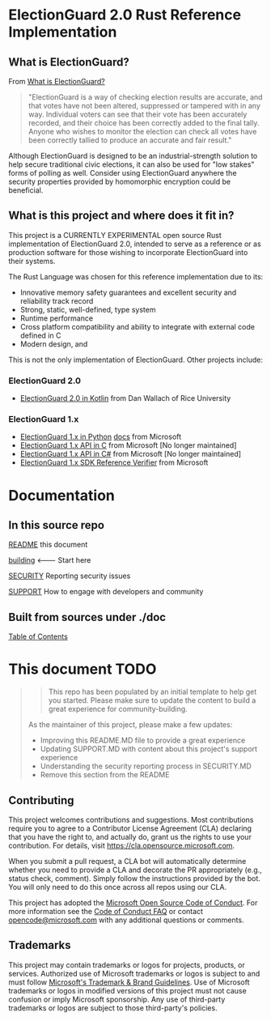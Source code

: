 # ElectionGuard 2.0 Rust Reference Implementation

## What is ElectionGuard?

From [What is ElectionGuard?](https://news.microsoft.com/on-the-issues/2020/03/27/what-is-electionguard/)
> "ElectionGuard is a way of checking election results are accurate, and that votes have
> not been altered, suppressed or tampered with in any way. Individual voters can see that
> their vote has been accurately recorded, and their choice has been correctly added to
> the final tally. Anyone who wishes to monitor the election can check all votes have been
> correctly tallied to produce an accurate and fair result."

Although ElectionGuard is designed to be an industrial-strength solution to help secure
traditional civic elections, it can also be used for "low stakes" forms of polling as well.
Consider using ElectionGuard anywhere the security properties provided by homomorphic encryption
could be beneficial.

## What is this project and where does it fit in?

This project is a CURRENTLY EXPERIMENTAL open source Rust implementation of ElectionGuard 2.0,
intended to serve as a reference or as production software for those wishing to incorporate
ElectionGuard into their systems.

The Rust Language was chosen for this reference implementation due to its:
- Innovative memory safety guarantees and excellent security and reliability track record
- Strong, static, well-defined, type system
- Runtime performance
- Cross platform compatibility and ability to integrate with external code defined in C
- Modern design, and

This is not the only implementation of ElectionGuard. Other projects include:

### ElectionGuard 2.0

- [ElectionGuard 2.0 in Kotlin](https://github.com/danwallach/electionguard-kotlin-multiplatform) from Dan Wallach of Rice University

### ElectionGuard 1.x

- [ElectionGuard 1.x in Python](https://github.com/microsoft/electionguard-python) [docs](https://microsoft.github.io/electionguard-python/) from Microsoft
- [ElectionGuard 1.x API in C](https://github.com/microsoft/electionguard-c) from Microsoft [No longer maintained]
- [ElectionGuard 1.x API in C#](https://github.com/microsoft/electionguard-dotnet) from Microsoft [No longer maintained]
- [ElectionGuard 1.x SDK Reference Verifier]() from Microsoft

# Documentation

## In this source repo

[README](./README.md) this document

[building](./building.md) <--- Start here

[SECURITY](./SECURITY.md) Reporting security issues

[SUPPORT](./SUPPORT.md) How to engage with developers and community

## Built from sources under ./doc

[Table of Contents](./src/target/doc/table_of_contents.html)

# This document TODO

> > This repo has been populated by an initial template to help get you started. Please
> > make sure to update the content to build a great experience for community-building.
> 
> As the maintainer of this project, please make a few updates:
> 
> - Improving this README.MD file to provide a great experience
> - Updating SUPPORT.MD with content about this project's support experience
> - Understanding the security reporting process in SECURITY.MD
> - Remove this section from the README

## Contributing

This project welcomes contributions and suggestions.  Most contributions require you to agree to a
Contributor License Agreement (CLA) declaring that you have the right to, and actually do, grant us
the rights to use your contribution. For details, visit https://cla.opensource.microsoft.com.

When you submit a pull request, a CLA bot will automatically determine whether you need to provide
a CLA and decorate the PR appropriately (e.g., status check, comment). Simply follow the instructions
provided by the bot. You will only need to do this once across all repos using our CLA.

This project has adopted the [Microsoft Open Source Code of Conduct](https://opensource.microsoft.com/codeofconduct/).
For more information see the [Code of Conduct FAQ](https://opensource.microsoft.com/codeofconduct/faq/) or
contact [opencode@microsoft.com](mailto:opencode@microsoft.com) with any additional questions or comments.

## Trademarks

This project may contain trademarks or logos for projects, products, or services. Authorized use of Microsoft 
trademarks or logos is subject to and must follow 
[Microsoft's Trademark & Brand Guidelines](https://www.microsoft.com/en-us/legal/intellectualproperty/trademarks/usage/general).
Use of Microsoft trademarks or logos in modified versions of this project must not cause confusion or imply Microsoft sponsorship.
Any use of third-party trademarks or logos are subject to those third-party's policies.
